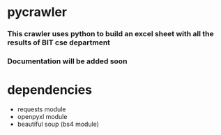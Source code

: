 # pycrawler

### This crawler uses python to build an excel sheet with all the results of BIT cse department

### Documentation will be added soon

# dependencies

* requests module
* openpyxl module
* beautiful soup (bs4 module)